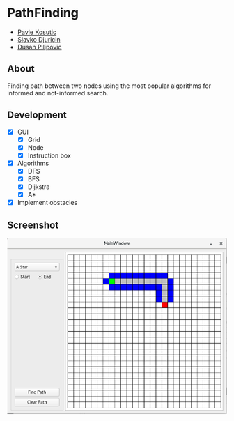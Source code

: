 # PathFinding

* [Pavle Kosutic](https://github.com/pavle995)<br>
* [Slavko Djuricin](https://github.com/djuricin)<br>
* [Dusan Pilipovic](https://github.com/razzil1)<br>

## About

Finding path between two nodes using the most popular algorithms for informed and not-informed search.

## Development

* [x] GUI
    * [x] Grid
    * [x] Node
    * [x] Instruction box
* [x] Algorithms
    * [x] DFS
    * [x] BFS
    * [x] Dijkstra
    * [x] A*
* [x] Implement obstacles

## Screenshot

![](Screenshots/2018-06-01.png)

